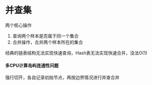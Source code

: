 # 并查集

两个核心操作

1. 查询两个样本是否属于同一个集合
2. 合并操作，合并两个样本所在的集合

经典的链表结构无法实现快速查询，Hash表无法实现快速合并，没法O(1)

#### 多CPU计算岛屿连通性问题

强行切开，各自记录初始节点，再按边界情况进行并查合并